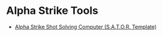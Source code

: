 # Alpha Strike Tools

<!-- - [BV calculator](./bv-calculator.html) -->
- [Alpha Strike Shot Solving Computer (S.A.T.O.R. Template)](./sator_test.html)
<!-- - [Roll Hit Location Table](./HitLocationTable.html) -->
